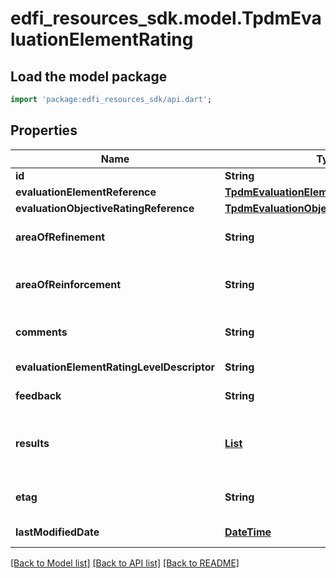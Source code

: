 # edfi_resources_sdk.model.TpdmEvaluationElementRating

## Load the model package
```dart
import 'package:edfi_resources_sdk/api.dart';
```

## Properties
Name | Type | Description | Notes
------------ | ------------- | ------------- | -------------
**id** | **String** |  | [optional] 
**evaluationElementReference** | [**TpdmEvaluationElementReference**](TpdmEvaluationElementReference.md) |  | 
**evaluationObjectiveRatingReference** | [**TpdmEvaluationObjectiveRatingReference**](TpdmEvaluationObjectiveRatingReference.md) |  | 
**areaOfRefinement** | **String** | Area identified for person to refine or improve as part of the evaluation. | [optional] 
**areaOfReinforcement** | **String** | Area identified for reinforcement or positive feedback as part of the evaluation. | [optional] 
**comments** | **String** | Any comments about the performance evaluation to be captured. | [optional] 
**evaluationElementRatingLevelDescriptor** | **String** | The rating level achieved based upon the rating or score. | [optional] 
**feedback** | **String** | Feedback provided to the evaluated person. | [optional] 
**results** | [**List<TpdmEvaluationElementRatingResult>**](TpdmEvaluationElementRatingResult.md) | An unordered collection of evaluationElementRatingResults. The numerical summary rating or score for the evaluation element. | [optional] [default to const []]
**etag** | **String** | A unique system-generated value that identifies the version of the resource. | [optional] 
**lastModifiedDate** | [**DateTime**](DateTime.md) | The date and time the resource was last modified. | [optional] 

[[Back to Model list]](../README.md#documentation-for-models) [[Back to API list]](../README.md#documentation-for-api-endpoints) [[Back to README]](../README.md)


